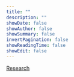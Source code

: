```yaml
---
title: ""
description: ""
showDate: false
showAuthor: false
showSummary: false
invertPagination: false
showReadingTime: false
showEdit: false
---
```



[Research](https://sina.page/about/#research) 

